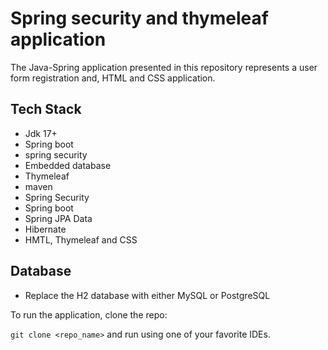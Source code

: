 # Spring security and thymeleaf application

The Java-Spring application presented in this repository represents a  user form registration and, HTML and CSS application.

## Tech Stack

- Jdk 17+
- Spring boot
- spring security
- Embedded database
- Thymeleaf
- maven
- Spring Security
- Spring boot
- Spring JPA Data
- Hibernate
- HMTL, Thymeleaf and CSS

## Database
- Replace the H2 database with either MySQL or PostgreSQL

To run the application, clone the repo:

``` git clone <repo_name> ``` and run using one of your favorite IDEs.


